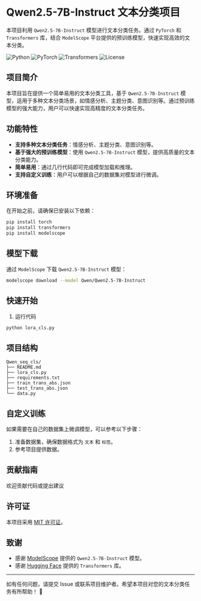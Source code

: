 # Qwen2.5-7B-Instruct 文本分类项目

本项目利用 `Qwen2.5-7B-Instruct` 模型进行文本分类任务。通过 `PyTorch` 和 `Transformers` 库，结合 `ModelScope` 平台提供的预训练模型，快速实现高效的文本分类。

![Python](https://img.shields.io/badge/Python-3.8%2B-blue)
![PyTorch](https://img.shields.io/badge/PyTorch-2.0%2B-orange)
![Transformers](https://img.shields.io/badge/Transformers-4.30%2B-green)
![License](https://img.shields.io/badge/License-MIT-yellow)

## 项目简介

本项目旨在提供一个简单易用的文本分类工具，基于 `Qwen2.5-7B-Instruct` 模型，适用于多种文本分类场景，如情感分析、主题分类、意图识别等。通过预训练模型的强大能力，用户可以快速实现高精度的文本分类任务。

## 功能特性

- **支持多种文本分类任务**：情感分析、主题分类、意图识别等。
- **基于强大的预训练模型**：使用 `Qwen2.5-7B-Instruct` 模型，提供高质量的文本分类能力。
- **简单易用**：通过几行代码即可完成模型加载和推理。
- **支持自定义训练**：用户可以根据自己的数据集对模型进行微调。

## 环境准备

在开始之前，请确保已安装以下依赖：

```bash
pip install torch
pip install transformers
pip install modelscope
```

## 模型下载

通过 `ModelScope` 下载 `Qwen2.5-7B-Instruct` 模型：

```bash
modelscope download --model Qwen/Qwen2.5-7B-Instruct
```

## 快速开始

1. 运行代码

```bash
python lora_cls.py
```

## 项目结构

```
Qwen_seq_cls/
├── README.md               
├── lora_cls.py                 
├── requirements.txt        
├── train_trans_abs.json
├── test_trans_abs.json          
└── data.py               
```

## 自定义训练

如果需要在自己的数据集上微调模型，可以参考以下步骤：

1. 准备数据集，确保数据格式为 `文本` 和 `标签`。
2. 参考项目提供数据。


## 贡献指南

欢迎贡献代码或提出建议

## 许可证

本项目采用 [MIT 许可证](LICENSE)。

## 致谢

- 感谢 [ModelScope](https://www.modelscope.cn/) 提供的 `Qwen2.5-7B-Instruct` 模型。
- 感谢 [Hugging Face](https://huggingface.co/) 提供的 `Transformers` 库。

---

如有任何问题，请提交 Issue 或联系项目维护者。希望本项目对您的文本分类任务有所帮助！ 🚀
